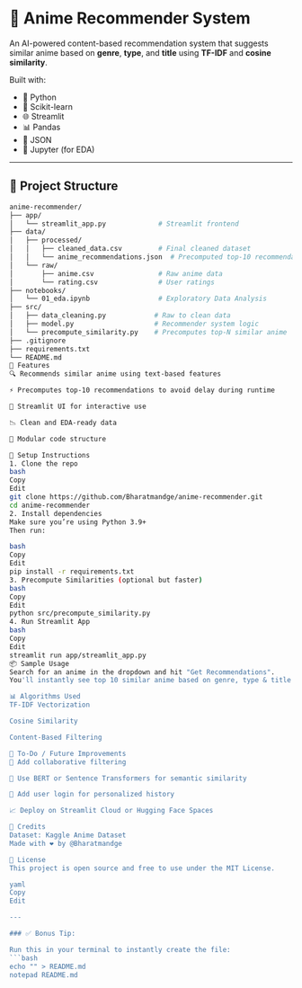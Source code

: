 # 🎌 Anime Recommender System

An AI-powered content-based recommendation system that suggests similar anime based on **genre**, **type**, and **title** using **TF-IDF** and **cosine similarity**.

Built with:
- 🐍 Python
- 🧠 Scikit-learn
- 🌐 Streamlit
- 📊 Pandas
- 💾 JSON
- 🧪 Jupyter (for EDA)

---

## 📁 Project Structure

```bash
anime-recommender/
├── app/
│   └── streamlit_app.py             # Streamlit frontend
├── data/
│   ├── processed/
│   │   ├── cleaned_data.csv         # Final cleaned dataset
│   │   └── anime_recommendations.json  # Precomputed top-10 recommendations
│   └── raw/
│       ├── anime.csv                # Raw anime data
│       └── rating.csv               # User ratings
├── notebooks/
│   └── 01_eda.ipynb                 # Exploratory Data Analysis
├── src/
│   ├── data_cleaning.py            # Raw to clean data
│   ├── model.py                    # Recommender system logic
│   └── precompute_similarity.py    # Precomputes top-N similar anime
├── .gitignore
├── requirements.txt
└── README.md
🚀 Features
🔍 Recommends similar anime using text-based features

⚡ Precomputes top-10 recommendations to avoid delay during runtime

🎨 Streamlit UI for interactive use

📉 Clean and EDA-ready data

📂 Modular code structure

🔧 Setup Instructions
1. Clone the repo
bash
Copy
Edit
git clone https://github.com/Bharatmandge/anime-recommender.git
cd anime-recommender
2. Install dependencies
Make sure you’re using Python 3.9+
Then run:

bash
Copy
Edit
pip install -r requirements.txt
3. Precompute Similarities (optional but faster)
bash
Copy
Edit
python src/precompute_similarity.py
4. Run Streamlit App
bash
Copy
Edit
streamlit run app/streamlit_app.py
📦 Sample Usage
Search for an anime in the dropdown and hit "Get Recommendations".
You'll instantly see top 10 similar anime based on genre, type & title!

📊 Algorithms Used
TF-IDF Vectorization

Cosine Similarity

Content-Based Filtering

📌 To-Do / Future Improvements
🎯 Add collaborative filtering

🧠 Use BERT or Sentence Transformers for semantic similarity

💾 Add user login for personalized history

📈 Deploy on Streamlit Cloud or Hugging Face Spaces

🙏 Credits
Dataset: Kaggle Anime Dataset
Made with ❤️ by @Bharatmandge

🧠 License
This project is open source and free to use under the MIT License.

yaml
Copy
Edit

---

### ✅ Bonus Tip:

Run this in your terminal to instantly create the file:
```bash
echo "" > README.md
notepad README.md
